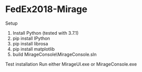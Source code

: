 # FedEx2018-Mirage

Setup
1. Install Python (tested with 3.7.1)
2. pip install IPython
3. pip install librosa
4. pip install matplotlib
5. build MirageConsole\MirageConsole.sln

Test installation
Run either MirageUI.exe or MirageConsole.exe

